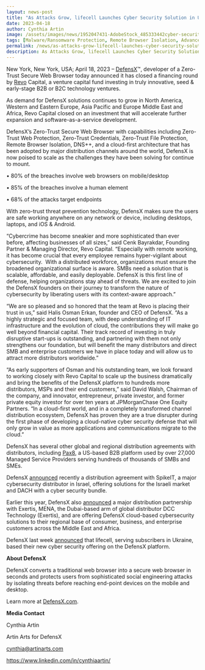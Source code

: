 ```yaml
---
layout: news-post
title: "As Attacks Grow, lifecell Launches Cyber Security Solution in Ukraine"
date: 2023-04-18
author: Cynthia Artin
image: /assets/images/news/1952047431-AdobeStock_485333442cyber-security-hacker-malware-ransomware-phishing-ukraine-supersize-1200x630.jpg
tags: [Malware/Ransomware Protection, Remote Browser Isolation, Advanced URL Protection, File Isolation, SaaS Access Protection]
permalink: /news/as-attacks-grow-lifecell-launches-cyber-security-solution-in-ukraine/
description: As Attacks Grow, lifecell Launches Cyber Security Solution in Ukraine
---
```


 
 
 
 
 
 
<p>New York, New York, USA; April 18, 2023 –&nbsp;<a href="https://www.defensx.com/" target="_self">DefensX</a>™, developer of a Zero-Trust Secure Web Browser today announced it has closed a financing round by&nbsp;<a href="https://revo.vc/" target="_blank">Revo</a>&nbsp;Capital, a venture capital fund investing in truly innovative, seed &amp; early-stage B2B or B2C technology&nbsp;ventures.</p>
<p>As demand for DefensX solutions continues to grow in North America, Western and Eastern Europe, Asia Pacific and Europe Middle East and Africa, Revo Capital closed on an investment that will accelerate further expansion and software-as-a-service development.</p>
<p>DefensX’s Zero-Trust Secure Web Browser with capabilities including Zero-Trust Web Protection, Zero-Trust Credentials, Zero-Trust File Protection, Remote Browser Isolation, DNS++, and a cloud-first architecture that has been adopted by major distribution channels around the world, DefensX is now poised to scale as the challenges they have been solving for continue to mount.</p>
<p>• 80% of the breaches involve web browsers on mobile/desktop</p>
<p>• 85% of the breaches involve a human element</p>
<p>• 68% of the attacks target endpoints</p>
<p>With zero-trust threat prevention technology, DefensX makes sure the users are safe working anywhere on any network or device, including desktops, laptops, and iOS &amp; Android.</p>
<p>“Cybercrime has become sneakier and more sophisticated than ever before, affecting businesses of all sizes,” said Cenk Bayrakdar, Founding Partner &amp; Managing Director, Revo Capital. “Especially with remote working, it has become crucial that every employee remains hyper-vigilant about cybersecurity.&nbsp; With a distributed workforce, organizations must ensure the broadened organizational surface is aware. SMBs need a solution that is scalable, affordable, and easily deployable. DefensX is this first line of defense, helping organizations stay ahead of threats. We are excited to join the DefensX founders on their journey to transform the nature of cybersecurity by liberating users with its context-aware approach.”</p>
<p>“We are so pleased and so honored that the team at Revo is placing their trust in us,” said Halis Osman Erkan, founder and CEO of DefensX. “As a highly strategic and focused team, with deep understanding of IT infrastructure and the evolution of cloud, the contributions they will make go well beyond financial capital. Their track record of investing in truly disruptive start-ups is outstanding, and partnering with them not only strengthens our foundation, but will benefit the many distributors and direct SMB and enterprise customers we have in place today and will allow us to attract more distributors worldwide.”</p>
<p>“As early supporters of Osman and his outstanding team, we look forward to working closely with Revo Capital to scale up the business dramatically and bring the benefits of the DefensX platform to hundreds more distributors, MSPs and their end customers,” said David Walsh, Chairman of the company, and innovator, entrepreneur, private investor, and former private equity investor for over ten years at JPMorganChase One Equity Partners. “In a cloud-first world, and in a completely transformed channel distribution ecosystem, DefensX has proven they are a true disrupter during the first phase of developing a cloud-native cyber security defense that will only grow in value as more applications and communications migrate to the cloud.”</p>
<p>DefensX has several other global and regional distribution agreements with distributors, including&nbsp;<a href="https://www.pax8.com/en-us/vendors/defensx/" target="_blank">Pax8</a>, a US-based B2B platform used by over 27,000 Managed Service Providers serving hundreds of thousands of SMBs and SMEs.</p>
<p>DefensX&nbsp;<a href="https://www.defensx.com/news/defensx-announces-first-customer-in-asia-queby-recovery-management-sdn.-bhd/" target="_self">announced</a>&nbsp;recently a distribution agreement with SpikeIT, a major cybersecurity distributor in Israel, offering solutions for the Israeli market and DACH with a cyber security bundle.</p>
<p>Earlier this year, DefensX also&nbsp;<a href="https://www.defensx.com/defensx-teams-up-with-exertis-mena-announcing-regional-distribution-agreement/" target="_self">announced</a>&nbsp;a major distribution partnership with Exertis, MENA, the Dubai-based arm of global distributor DCC Technology (Exertis), and are offering DefensX cloud-based cybersecurity solutions to their regional base of consumer, business, and enterprise customers across the Middle East and Africa.</p>
<p>DefensX last week&nbsp;<a href="https://www.defensx.com/news/defensx-and-lifecell-partner-to-protect-ukrainians-from-cyber-attacks/" target="_self">announced</a>&nbsp;that lifecell, serving subscribers in Ukraine, based their new cyber security offering on the DefensX platform.</p>
<p><b>About DefensX</b></p>
<p>DefensX converts a traditional web browser into a secure web browser in seconds and protects users from sophisticated social engineering attacks by isolating threats before reaching end-point devices on the mobile and desktop.</p>
<p>Learn more at&nbsp;<a href="https://www.defensx.com/">DefensX.com</a>.<u></u></p>
<p><b>Media Contact</b></p>
<p>Cynthia Artin</p>
<p>Artin Arts for DefensX</p>
<p><a href="mailto:cynthia@artinarts.com">cynthia@artinarts.com</a></p>
<p><a href="https://www.linkedin.com/in/cynthiaartin/" target="_blank">https://www.linkedin.com/in/cynthiaartin/</a></p>
 
 
